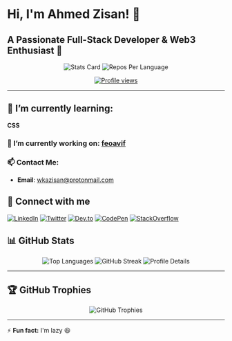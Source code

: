 # Hi, I'm Ahmed Zisan! 👋

## A Passionate Full-Stack Developer & Web3 Enthusiast 🚀

<p align="center">
  <img src="https://github-profile-summary-cards.vercel.app/api/cards/stats?username=wkazisan&theme=radical" alt="Stats Card"/>
  <img src="https://github-profile-summary-cards.vercel.app/api/cards/repos-per-language?username=wkazisan&theme=radical" alt="Repos Per Language"/>
</p>

<p align="center">
  <a href="https://github.com/wkazisan"><img src="https://komarev.com/ghpvc/?username=wkazisan&style=flat-square" alt="Profile views"/></a>
</p>

---

## 🌱 I’m currently learning:

**CSS**

### 🔭 I’m currently working on: [feoavif](https://github.com/wkazisan/feoavif)

### 📫 Contact Me:

- **Email**: wkazisan@protonmail.com

## 🤝 Connect with me

<p align="left">
  <a href="https://linkedin.com/in/wkazisan" target="_blank"><img src="https://img.shields.io/badge/-LinkedIn-%230077B5?style=for-the-badge&logo=linkedin&logoColor=white" alt="LinkedIn"/></a>
  <a href="https://twitter.com/hermosoavif" target="_blank"><img src="https://img.shields.io/badge/-Twitter-%231DA1F2?style=for-the-badge&logo=twitter&logoColor=white" alt="Twitter"/></a>
  <a href="https://dev.to/wkazisan" target="_blank"><img src="https://img.shields.io/badge/-Dev.to-%23000000?style=for-the-badge&logo=dev.to&logoColor=white" alt="Dev.to"/></a>
  <a href="https://codepen.io/wkazisan" target="_blank"><img src="https://img.shields.io/badge/-CodePen-%23000000?style=for-the-badge&logo=codepen&logoColor=white" alt="CodePen"/></a>
  <a href="https://stackoverflow.com/users/wkazisan" target="_blank"><img src="https://img.shields.io/badge/-StackOverflow-%23FE7A16?style=for-the-badge&logo=stack-overflow&logoColor=white" alt="StackOverflow"/></a>
</p>
<!--
## 💻 Tech Stack
### **Frontend Frameworks & Libraries**
<p align="left">
  <img src="https://img.shields.io/badge/-React-%2361DAFB?style=for-the-badge&logo=react&logoColor=black" alt="React"/>
  <img src="https://img.shields.io/badge/-Next.js-%23000000?style=for-the-badge&logo=next.js&logoColor=white" alt="Next.js"/>
  <img src="https://img.shields.io/badge/-Tailwind_CSS-%2338B2AC?style=for-the-badge&logo=tailwindcss&logoColor=white" alt="Tailwind CSS"/>
  <img src="https://img.shields.io/badge/-Sass-%23CC6699?style=for-the-badge&logo=sass&logoColor=white" alt="Sass"/>
</p>
### **Backend & Database**
<p align="left">
  <img src="https://img.shields.io/badge/-Node.js-%23339933?style=for-the-badge&logo=node.js&logoColor=white" alt="Node.js"/>
  <img src="https://img.shields.io/badge/-MongoDB-%2347A248?style=for-the-badge&logo=mongodb&logoColor=white" alt="MongoDB"/>
  <img src="https://img.shields.io/badge/-PostgreSQL-%23336791?style=for-the-badge&logo=postgresql&logoColor=white" alt="PostgreSQL"/>
</p>
### **Web3 Development**
<p align="left">
  <img src="https://img.shields.io/badge/-Solidity-%23363636?style=for-the-badge&logo=solidity&logoColor=white" alt="Solidity"/>
  <img src="https://img.shields.io/badge/-Web3.js-%23F16822?style=for-the-badge&logo=web3.js&logoColor=white" alt="Web3.js"/>
  <img src="https://img.shields.io/badge/-Hardhat-%23F7DF1E?style=for-the-badge&logo=ethereum&logoColor=black" alt="Hardhat"/>
</p>
### **DevOps & Tools**
<p align="left">
  <img src="https://img.shields.io/badge/-Git-%23F05032?style=for-the-badge&logo=git&logoColor=white" alt="Git"/>
  <img src="https://img.shields.io/badge/-Linux-%23FCC624?style=for-the-badge&logo=linux&logoColor=black" alt="Linux"/>
  <img src="https://img.shields.io/badge/-Docker-%232496ED?style=for-the-badge&logo=docker&logoColor=white" alt="Docker"/>
</p>
-->

## 📊 GitHub Stats

<p align="center">
  <img src="https://github-readme-stats.vercel.app/api/top-langs/?username=wkazisan&theme=radical&layout=compact" alt="Top Languages"/>
  <img src="https://github-readme-streak-stats.herokuapp.com/?user=wkazisan&theme=radical" alt="GitHub Streak"/>
  <img src="https://github-profile-summary-cards.vercel.app/api/cards/profile-details?username=wkazisan&theme=radical" alt="Profile Details"/>
</p>

---

## 🏆 GitHub Trophies

<p align="center">
  <img src="https://github-profile-trophy.vercel.app/?username=wkazisan&theme=radical&column=7" alt="GitHub Trophies"/>
</p>

---

⚡ **Fun fact:** I'm lazy 😆
